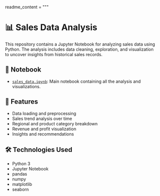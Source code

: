 readme_content = """
# 📊 Sales Data Analysis

This repository contains a Jupyter Notebook for analyzing sales data using Python. The analysis includes data cleaning, exploration, and visualization to uncover insights from historical sales records.

## 📝 Notebook

- [`sales_data.ipynb`](sales_data.ipynb): Main notebook containing all the analysis and visualizations.

## 🔧 Features

- Data loading and preprocessing
- Sales trend analysis over time
- Regional and product category breakdown
- Revenue and profit visualization
- Insights and recommendations

## 🛠️ Technologies Used

- Python 3
- Jupyter Notebook
- pandas
- numpy
- matplotlib
- seaborn

